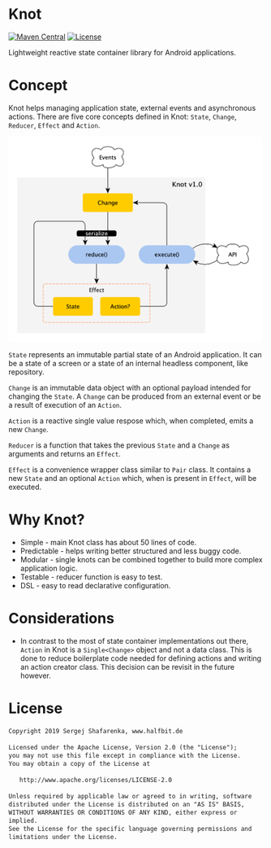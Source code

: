 # Knot

[![Maven Central](http://img.shields.io/maven-central/v/de.halfbit/knot.svg)](http://search.maven.org/#search%7Cga%7C1%7Cg%3A%22de.halfbit%22%20a%3A%22knot%22)
[![License](https://img.shields.io/badge/License-Apache%202.0-blue.svg)](http://www.apache.org/licenses/LICENSE-2.0)

Lightweight reactive state container library for Android applications.

# Concept

Knot helps managing application state, external events and asynchronous actions. There are five core concepts defined in Knot: `State`, `Change`, `Reducer`, `Effect` and `Action`.

<img src="docs/diagrams/flowchart.png" width="500" />

`State` represents an immutable partial state of an Android application. It can be a state of a screen or a state of an internal headless component, like repository.

`Change` is an immutable data object with an optional payload intended for changing the `State`. A `Change` can be produced from an external event or be a result of execution of an `Action`.

`Action` is a reactive single value respose which, when completed, emits a new `Change`.

`Reducer` is a function that takes the previous `State` and a `Change` as arguments and returns an `Effect`. 

`Effect` is a convenience wrapper class similar to `Pair` class. It contains a new `State` and an optional `Action` which, when is present in `Effect`, will be executed.

# Why Knot?

* Simple - main Knot class has about 50 lines of code.
* Predictable - helps writing better structured and less buggy code.
* Modular - single knots can be combined together to build more complex application logic.
* Testable - reducer function is easy to test. 
* DSL - easy to read declarative configuration.

# Considerations

* In contrast to the most of state container implementations out there, `Action` in Knot is a `Single<Change>` object and not a data class. This is done to reduce boilerplate code needed for defining actions and writing an action creator class. This decision can be revisit in the future however.

# License
```
Copyright 2019 Sergej Shafarenka, www.halfbit.de

Licensed under the Apache License, Version 2.0 (the "License");
you may not use this file except in compliance with the License.
You may obtain a copy of the License at

   http://www.apache.org/licenses/LICENSE-2.0

Unless required by applicable law or agreed to in writing, software
distributed under the License is distributed on an "AS IS" BASIS,
WITHOUT WARRANTIES OR CONDITIONS OF ANY KIND, either express or implied.
See the License for the specific language governing permissions and
limitations under the License.
```
